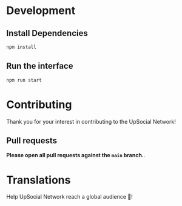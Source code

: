 # Development

## Install Dependencies

```bash
npm install
```

## Run the interface

```bash
npm run start
```

# Contributing

Thank you for your interest in contributing to the UpSocial Network!

## Pull requests

**Please open all pull requests against the `main` branch.**.

# Translations

Help UpSocial Network reach a global audience 🙏!
